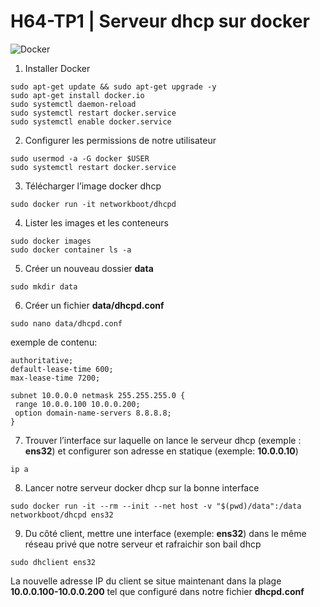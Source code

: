 # H64-TP1 | Serveur dhcp sur docker

![Docker](https://img.macg.co/2016/6/macgpic-1466506477-6907477055716-accroche.jpg)

 1. Installer Docker
```
sudo apt-get update && sudo apt-get upgrade -y
sudo apt-get install docker.io
sudo systemctl daemon-reload
sudo systemctl restart docker.service
sudo systemctl enable docker.service
```

2. Configurer les permissions de notre utilisateur
```
sudo usermod -a -G docker $USER
sudo systemctl restart docker.service
```

3. Télécharger l’image docker dhcp
```
sudo docker run -it networkboot/dhcpd
```
4. Lister les images et les conteneurs
```
sudo docker images
sudo docker container ls -a
```
5. Créer un nouveau dossier **data**
```
sudo mkdir data
```

6. Créer un fichier **data/dhcpd.conf**
```
sudo nano data/dhcpd.conf
```
exemple de contenu:
```
authoritative;
default-lease-time 600;
max-lease-time 7200;

subnet 10.0.0.0 netmask 255.255.255.0 {
 range 10.0.0.100 10.0.0.200;
 option domain-name-servers 8.8.8.8;
}
```

7. Trouver l’interface sur laquelle on lance le serveur dhcp (exemple : **ens32**) et configurer son adresse en statique (exemple: **10.0.0.10**)
```
ip a
```

8. Lancer notre serveur docker dhcp sur la bonne interface
 ```
sudo docker run -it --rm --init --net host -v "$(pwd)/data":/data networkboot/dhcpd ens32
```
9. Du côté client, mettre une interface (exemple: **ens32**) dans le même réseau privé que notre serveur et rafraichir son bail dhcp
 ```
 sudo dhclient ens32
 ```
 La nouvelle adresse IP du client se situe maintenant dans la plage **10.0.0.100-10.0.0.200** tel que configuré dans notre fichier **dhcpd.conf**
